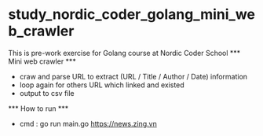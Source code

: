 # study_nordic_coder_golang_mini_web_crawler
This is pre-work exercise for Golang course at Nordic Coder School
*** Mini web crawler ***
+ craw and parse URL to extract (URL / Title / Author / Date) information
+ loop again for others URL which linked and existed
+ output to csv file

*** How to run ***
+ cmd : go run main.go https://news.zing.vn
